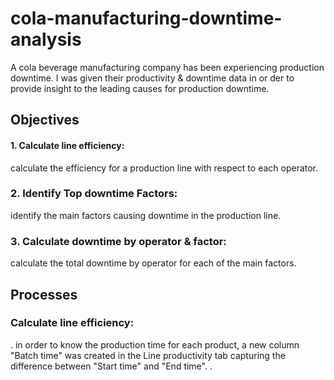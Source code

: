 # cola-manufacturing-downtime-analysis
A cola beverage manufacturing company has been experiencing production downtime.
I was given their productivity & downtime data in or der to provide insight to the leading causes for production downtime.

## Objectives
#### 1. Calculate line efficiency:
  calculate the efficiency for a production line with respect to each operator.

### 2. Identify Top downtime Factors:
  identify the main factors causing downtime in the production line.

### 3. Calculate downtime by operator & factor:
  calculate the total downtime by operator for each of the main factors.

## Processes
### Calculate line efficiency:
. in order to know the production time for each product, a new column "Batch time" was created in the Line productivity tab capturing the difference between "Start time" and "End time".
. 
